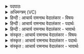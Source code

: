 <details><summary>पदपाठः</summary>

अ꣣भि꣢। प्र꣡या꣢꣯ꣳसि। वा꣡ह꣢꣯सा। दा꣣श्वा꣢न्। अ꣣श्नोति। म꣡र्त्यः꣢꣯। क्ष꣡य꣢꣯म्। पा꣣वक꣡शो꣢चिषः। पा꣣वक꣢। शो꣣चिषः। १५५७।
</details>

<details><summary>अधिमन्त्रम् (VC)</summary>

- अग्निः
- विश्वामित्रो गाथिनः
- गायत्री
- षड्जः
</details>

<details><summary>हिन्दी : आचार्य रामनाथ वेदालंकार - विषयः</summary>

अगले मन्त्र में यह कहा गया है कि परमात्मा की स्तुति से क्या प्राप्त होता है।
</details>

<details><summary>हिन्दी : आचार्य रामनाथ वेदालंकार - पदार्थः</summary>

पदार्थान्वयभाषाः -  (दाश्वान्) आत्मसमर्पण करनेवाला (मर्त्यः) मनुष्य (वाहसा) परमेश्वर के प्रति किये गए स्तोत्र से (प्रयांसि) आनन्द-रसों को (अभि अश्नोति) पा लेता है। साथ ही (पावक-शोचिषः) पवित्रकारी ज्योतिवाले उस परमेश्वर के (क्षयम्) मोक्षधाम को भी प्राप्त कर लेता है ॥२॥
</details>

<details><summary>हिन्दी : आचार्य रामनाथ वेदालंकार - भावार्थः</summary>

भावार्थभाषाः -  मनुष्य को योग्य है कि तेजस्वी जगदीश्वर की स्तुति से स्वयं भी उसके गुणों को धारण करके अभ्युदय तथा निःश्रेयस प्राप्त करे ॥२॥
</details>

<details><summary>संस्कृत : आचार्य रामनाथ वेदालंकार - विषयः</summary>

अथ परमात्मस्तुत्या किं प्राप्यत इत्याह।
</details>

<details><summary>संस्कृत : आचार्य रामनाथ वेदालंकार - पदार्थः</summary>

पदार्थान्वयभाषाः -  (दाश्वान्) आत्मसमर्पकः (मर्त्यः) मनुष्यः (वाहसा) अग्निं परमेश्वरं प्रति कृतेन स्तोत्रेण।[वाहः अभिवहनस्तुतिम्। निरु० ४।१६।] (प्रयांसि) आनन्दरसान्।[प्रयः इति उदकनाम। निघं० १।१२।] (अभि अश्नोति) प्राप्नोति। किञ्च (पावकशोचिषः) पावकदीप्तेः तस्य परमेश्वरस्य (क्षयम्) निवासं मोक्षमिति यावत् अभ्यश्नोति लभते ॥२॥२
</details>

<details><summary>संस्कृत : आचार्य रामनाथ वेदालंकार - भावार्थः</summary>

भावार्थभाषाः -  दीप्तिमतो जगदीश्वरस्य स्तुत्या स्वयमपि तद्गुणधारणेन मनुष्योऽभ्युदयं निःश्रेयसं च प्राप्तुमर्हति ॥२॥
</details>